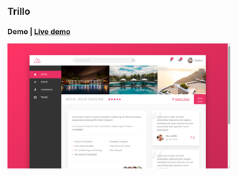 ## Trillo

### Demo | [Live demo](https://deebov.github.io/Trillo)
![enter image description here](https://github.com/deebov/Trillo/blob/master/assets/img/app.png?raw=true)
